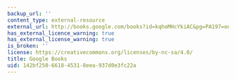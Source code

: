 ```yaml
---
backup_url: ''
content_type: external-resource
external_url: http://books.google.com/books?id=kqhoMHcYkiAC&pg=PA197=onepage
has_external_licence_warning: true
has_external_license_warning: true
is_broken: ''
license: https://creativecommons.org/licenses/by-nc-sa/4.0/
title: Google Books
uid: 142bf250-6618-4531-8eea-937d0e3fc22a
---
```

